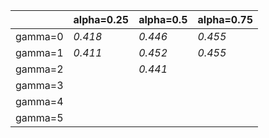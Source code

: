 |         | alpha=0.25 | alpha=0.5 | alpha=0.75 |
| ------- | ---------- | --------- | ---------- |
| gamma=0 | *0.418*    | *0.446*   | *0.455*    |
| gamma=1 | *0.411*    | *0.452*   | *0.455*    |
| gamma=2 |            | *0.441*   |            |
| gamma=3 |            |           |            |
| gamma=4 |            |           |            |
| gamma=5 |            |           |            |

